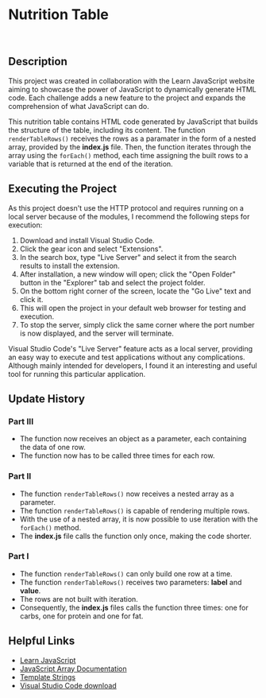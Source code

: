 # Nutrition Table
<br>

## Description
This project was created in collaboration with the Learn JavaScript website aiming to showcase the power of JavaScript to dynamically generate HTML code. Each challenge adds a new feature to the project and expands the comprehension of what JavaScript can do.

This nutrition table contains HTML code generated by JavaScript that builds the structure of the table, including its content. The function ```renderTableRows()``` receives the rows as a paramater in the form of a nested array, provided by the **index.js** file. Then, the function iterates through the array using the ```forEach()``` method, each time assigning the built rows to a variable that is returned at the end of the iteration.

## Executing the Project
As this project doesn't use the HTTP protocol and requires running on a local server because of the modules, I recommend the following steps for execution:

1. Download and install Visual Studio Code.
2. Click the gear icon and select "Extensions".
3. In the search box, type "Live Server" and select it from the search results to install the extension.
4. After installation, a new window will open; click the "Open Folder" button in the "Explorer" tab and select the project folder.
5. On the bottom right corner of the screen, locate the "Go Live" text and click it.
6. This will open the project in your default web browser for testing and execution.
7. To stop the server, simply click the same corner where the port number is now displayed, and the server will terminate.


Visual Studio Code's "Live Server" feature acts as a local server, providing an easy way to execute and test applications without any complications. Although mainly intended for developers, I found it an interesting and useful tool for running this particular application.

## Update History

### Part III
* The function now receives an object as a parameter, each containing the data of one row.
* The function now has to be called three times for each row.

### Part II
* The function ```renderTableRows()``` now receives a nested array as a parameter.
* The function ```renderTableRows()``` is capable of rendering multiple rows.
* With the use of a nested array, it is now possible to use iteration with the ```forEach()``` method.
* The **index.js** file calls the function only once, making the code shorter.

### Part I
* The function ```renderTableRows()``` can only build one row at a time.
* The function ```renderTableRows()``` receives two parameters: **label** and **value**.
* The rows are not built with iteration.
* Consequently, the **index.js** files calls the function three times: one for carbs, one for protein and one for fat.

## Helpful Links
* [Learn JavaScript](https://www.learnjavascript.com/)
* [JavaScript Array Documentation](https://developer.mozilla.org/en-US/docs/Web/JavaScript/Reference/Global_Objects/Array)
* [Template Strings](https://developer.mozilla.org/en-US/docs/Web/JavaScript/Reference/Template_literals)
* [Visual Studio Code download](https://code.visualstudio.com/)

